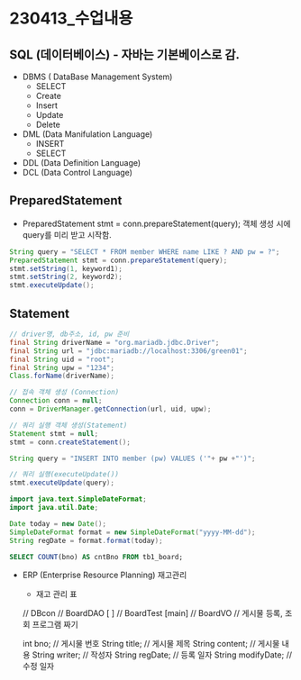 # 230413_수업내용

## SQL (데이터베이스) - 자바는 기본베이스로 감.

- DBMS ( DataBase Management System)
    - SELECT
    - Create
    - Insert
    - Update
    - Delete
- DML (Data Manifulation Language)
    - INSERT
    - SELECT
- DDL (Data Definition Language)
- DCL (Data Control Language)

## PreparedStatement

- PreparedStatement stmt = conn.prepareStatement(query);
객체 생성 시에 query를 미리 받고 시작함.

```java
String query = "SELECT * FROM member WHERE name LIKE ? AND pw = ?";
PreparedStatement stmt = conn.prepareStatement(query);
stmt.setString(1, keyword1);
stmt.setString(2, keyword2);
stmt.executeUpdate();
```

## Statement

```java
// driver명, db주소, id, pw 준비
final String driverName = "org.mariadb.jdbc.Driver";
final String url = "jdbc:mariadb://localhost:3306/green01";
final String uid = "root";
final String upw = "1234";
Class.forName(driverName);

// 접속 객체 생성 (Connection)
Connection conn = null;
conn = DriverManager.getConnection(url, uid, upw);

// 쿼리 실행 객체 생성(Statement)
Statement stmt = null;
stmt = conn.createStatement();

String query = "INSERT INTO member (pw) VALUES ('"+ pw +"')";

// 쿼리 실행(executeUpdate())
stmt.executeUpdate(query);
```

```java
import java.text.SimpleDateFormat;
import java.util.Date;

Date today = new Date();
SimpleDateFormat format = new SimpleDateFormat("yyyy-MM-dd");
String regDate = format.format(today);
```

```sql
SELECT COUNT(bno) AS cntBno FROM tb1_board;
```

- ERP (Enterprise Resource Planning) 재고관리
    - 재고 관리 표
    
    // DBcon
    // BoardDAO [ ]
    // BoardTest [main]
    // BoardVO
    // 게시물 등록, 조회 프로그램 짜기
    
    int bno; // 게시물 번호
    String title; // 게시물 제목
    String content; // 게시물 내용
    String writer; // 작성자
    String regDate; // 등록 일자
    String modifyDate; // 수정 일자